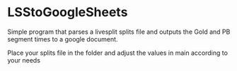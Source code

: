 # LSStoGoogleSheets
Simple program that parses a livesplit splits file and outputs the Gold and PB segment times to a google document.

Place your splits file in the folder and adjust the values in main according to your needs
